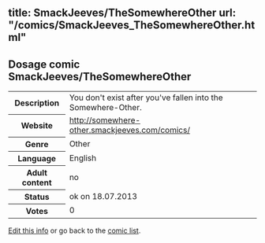 title: SmackJeeves/TheSomewhereOther
url: "/comics/SmackJeeves_TheSomewhereOther.html"
---
Dosage comic SmackJeeves/TheSomewhereOther
-----------------------------------------

<p id="msg"></p>
<script type="text/javascript">
if (window.location.search === '?edit_info_mail=sent_ok') {
  var elem = document.getElementById("msg");
  elem.innerHTML = 'Edited information sucessfully sent for review, which is usually done daily. Thanks!';
  elem.className = 'ok';
}
</script>
<table class="comicinfo">
<tr>
<th>Description</th><td>You don't exist after you've fallen into the Somewhere-Other.</td>
</tr>
<tr>
<th>Website</th><td><a href="http://somewhere-other.smackjeeves.com/comics/">http://somewhere-other.smackjeeves.com/comics/</a></td>
</tr>
<tr>
<th>Genre</th><td>Other</td>
</tr>
<tr>
<th>Language</th><td>English</td>
</tr>
<tr>
<th>Adult content</th><td>no</td>
</tr>
<tr>
<th>Status</th><td>ok on 18.07.2013</td>
</tr>
<tr>
<th>Votes</th><td>0</td>
</tr>
</table>

[Edit this info](SmackJeeves_TheSomewhereOther_edit.html) or go back to the [comic list](../comic-index.html).
